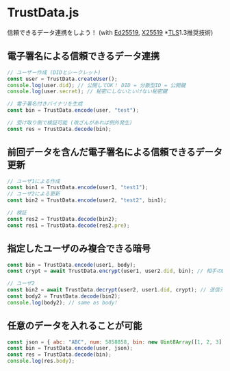 # TrustData.js

信頼できるデータ連携をしよう！ (with [Ed25519](https://ja.wikipedia.org/wiki/%E3%82%A8%E3%83%89%E3%83%AF%E3%83%BC%E3%82%BA%E6%9B%B2%E7%B7%9A%E3%83%87%E3%82%B8%E3%82%BF%E3%83%AB%E7%BD%B2%E5%90%8D%E3%82%A2%E3%83%AB%E3%82%B4%E3%83%AA%E3%82%BA%E3%83%A0), [X25519](https://ja.wikipedia.org/wiki/Curve25519) *[TLS](https://ja.wikipedia.org/wiki/Transport_Layer_Security)1.3推奨技術)

## 電子署名による信頼できるデータ連携

```js
// ユーザー作成 (DIDとシークレット)
const user = TrustData.createUser();
console.log(user.did); // 公開してOK！ DID = 分散型ID = 公開鍵
console.log(user.secret); // 秘密にしないといけない秘密鍵

// 電子署名付きバイナリを生成
const bin = TrustData.encode(user, "test");

// 受け取り側で検証可能 (改ざんがあれば例外発生)
const res = TrustData.decode(bin);
```

## 前回データを含んだ電子署名による信頼できるデータ更新

```js
// ユーザ1による作成
const bin1 = TrustData.encode(user1, "test1");
// ユーザ2による更新
const bin2 = TrustData.encode(user2, "test2", bin1);

// 検証
const res2 = TrustData.decode(bin2);
const res1 = TrustData.decode(res2.pre);
```

## 指定したユーザのみ複合できる暗号

```js
const bin = TrustData.encode(user1, body);
const crypt = await TrustData.encrypt(user1, user2.did, bin); // 相手のDIDで暗号化

// ユーザ2
const bin2 = await TrustData.decrypt(user2, user1.did, crypt); // 送信元のDIDで復号化
const body2 = TrustData.decode(bin2);
console.log(body2); // same as body!
```

## 任意のデータを入れることが可能

```js
const json = { abc: "ABC", num: 5858858, bin: new Uint8Array([1, 2, 3])};
const bin = TrustData.encode(user, json);
const res = TrustData.decode(bin);
console.log(res.body);
```
